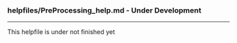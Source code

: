 ### helpfiles/PreProcessing_help.md - Under Development

***

This helpfile is under not finished yet

